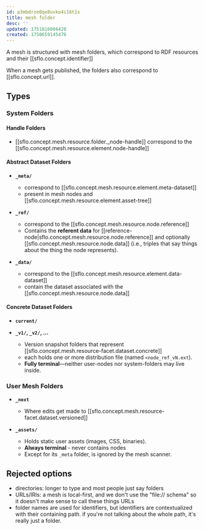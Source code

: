 ```yaml
---
id: p3mbdrze0qe8uvko4i16t1s
title: mesh folder
desc: ''
updated: 1751816086428
created: 1750659145476
---
```


A mesh is structured with mesh folders, which correspond to RDF resources and their [[sflo.concept.identifier]]
  
When a mesh gets published, the folders also correspond to [[sflo.concept.url]]. 

## Types

### System Folders

#### Handle Folders

- [[sflo.concept.mesh.resource.folder._node-handle]] correspond to the [[sflo.concept.mesh.resource.element.node-handle]]

#### Abstract Dataset Folders

- **`_meta/`**
  - correspond to [[sflo.concept.mesh.resource.element.meta-dataset]]
  - present in mesh nodes and [[sflo.concept.mesh.resource.element.asset-tree]]

- **`_ref/`**

  - correspond to the [[sflo.concept.mesh.resource.node.reference]]
  - Contains the **referent data** for [[reference-node|sflo.concept.mesh.resource.node.reference]] and optionally [[sflo.concept.mesh.resource.node.data]] (i.e., triples that say things about the thing the node represents).

- **`_data/`**

  - correspond to the [[sflo.concept.mesh.resource.element.data-dataset]]
  - contain the dataset associated with the [[sflo.concept.mesh.resource.node.data]]

#### Concrete Dataset Folders

- **`current/`**

- **`_v1/`, `_v2/`, …**

  - Version snapshot folders that represent [[sflo.concept.mesh.resource-facet.dataset.concrete]]
  - each holds one or more distribution file (named `<node_ref_vN.ext`).
  - **Fully terminal**—neither user-nodes nor system-folders may live inside.

### User Mesh Folders

- **`_next`**
  - Where edits get made to [[sflo.concept.mesh.resource-facet.dataset.versioned]]


- **`_assets/`**
  - Holds static user assets (images, CSS, binaries).
  - **Always terminal** - never contains nodes
  - Except for its `_meta` folder, is ignored by the mesh scanner.

## Rejected options

- directories: longer to type and most people just say folders
- URLs/IRIs: a mesh is local-first, and we don't use the "file:// schema" so it
  doesn't make sense to call these things URLs
- folder names are used for identifiers, but identifiers are contextualized with
  their containing path. if you're not talking about the whole path, it's really
  just a folder.
